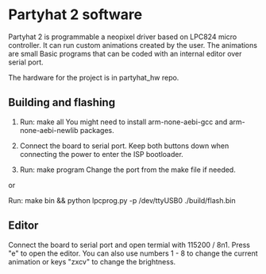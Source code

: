 # Partyhat 2 software

Partyhat 2 is programmable a neopixel driver based on LPC824 micro controller. It can run custom animations created by the user. The animations are small Basic programs that can be coded with an internal editor over serial port.

The hardware for the project is in partyhat_hw repo.

## Building and flashing

1. Run: make all
You might need to install arm-none-aebi-gcc and arm-none-aebi-newlib packages.

2. Connect the board to serial port. Keep both buttons down when connecting the power to enter the ISP bootloader.

3. Run: make program 
Change the port from the make file if needed.

or

Run: make bin && python lpcprog.py -p /dev/ttyUSB0 ./build/flash.bin

## Editor

Connect the board to serial port and open termial with 115200 / 8n1. Press "e" to open the editor. You can also use numbers 1 - 8 to change the current animation or keys "zxcv" to change the brightness. 
